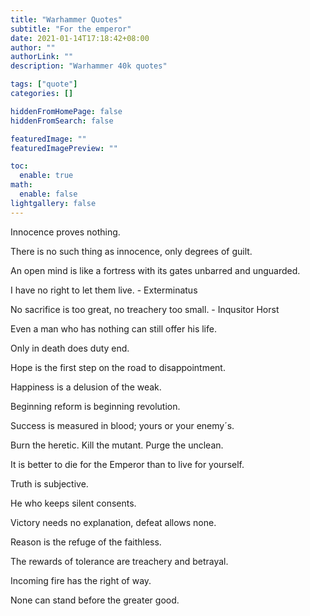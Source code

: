 ```yaml
---
title: "Warhammer Quotes"
subtitle: "For the emperor"
date: 2021-01-14T17:18:42+08:00
author: ""
authorLink: ""
description: "Warhammer 40k quotes"

tags: ["quote"]
categories: []

hiddenFromHomePage: false
hiddenFromSearch: false

featuredImage: ""
featuredImagePreview: ""

toc:
  enable: true
math:
  enable: false
lightgallery: false
---
```


Innocence proves nothing.

There is no such thing as innocence, only degrees of guilt.

An open mind is like a fortress with its gates unbarred and unguarded.

I have no right to let them live. - Exterminatus

No sacrifice is too great, no treachery too small. - Inqusitor Horst

Even a man who has nothing can still offer his life.

Only in death does duty end.

Hope is the first step on the road to disappointment.

Happiness is a delusion of the weak.

Beginning reform is beginning revolution.

Success is measured in blood; yours or your enemy´s.

Burn the heretic. Kill the mutant. Purge the unclean.

It is better to die for the Emperor than to live for yourself.

Truth is subjective.

He who keeps silent consents.

Victory needs no explanation, defeat allows none.

Reason is the refuge of the faithless.

The rewards of tolerance are treachery and betrayal.

Incoming fire has the right of way.

None can stand before the greater good.
